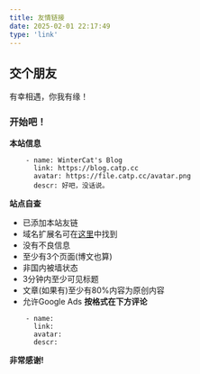 ```yaml
---
title: 友情链接
date: 2025-02-01 22:17:49
type: 'link'
---
```

## 交个朋友
有幸相遇，你我有缘！
### 开始吧！
**本站信息**
```lang=YML
    - name: WinterCat's Blog
      link: https://blog.catp.cc
      avatar: https://file.catp.cc/avatar.png
      descr: 好吧，没话说。
```
**站点自查**
- 已添加本站友链
- 域名扩展名可在[这里](https://tld-list.com)中找到
- 没有不良信息
- 至少有3个页面(博文也算)
- 非国内被墙状态
- 3分钟内至少可见标题
- 文章(如果有)至少有80%内容为原创内容
- 允许Google Ads
**按格式在下方评论**
```lang=YML
    - name: 
      link: 
      avatar: 
      descr: 
```
**非常感谢!**